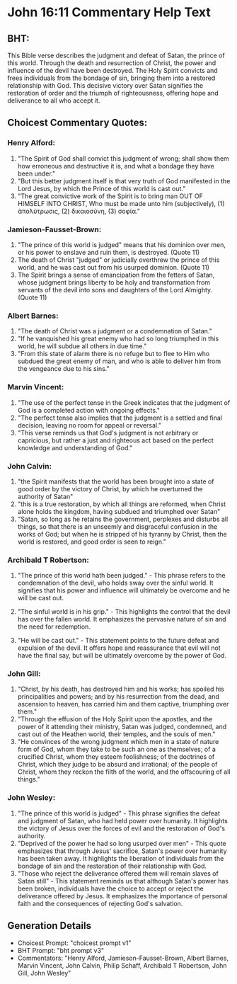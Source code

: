 # John 16:11 Commentary Help Text

## BHT:
This Bible verse describes the judgment and defeat of Satan, the prince of this world. Through the death and resurrection of Christ, the power and influence of the devil have been destroyed. The Holy Spirit convicts and frees individuals from the bondage of sin, bringing them into a restored relationship with God. This decisive victory over Satan signifies the restoration of order and the triumph of righteousness, offering hope and deliverance to all who accept it.

## Choicest Commentary Quotes:
### Henry Alford:
1. "The Spirit of God shall convict this judgment of wrong; shall show them how erroneous and destructive it is, and what a bondage they have been under."
2. "But this better judgment itself is that very truth of God manifested in the Lord Jesus, by which the Prince of this world is cast out."
3. "The great convictive work of the Spirit is to bring man OUT OF HIMSELF INTO CHRIST, Who must be made unto him (subjectively), (1) ἀπολύτρωσις, (2) δικαιοσύνη, (3) σοφία."

### Jamieson-Fausset-Brown:
1. "The prince of this world is judged" means that his dominion over men, or his power to enslave and ruin them, is destroyed. (Quote 11)
2. The death of Christ "judged" or judicially overthrew the prince of this world, and he was cast out from his usurped dominion. (Quote 11)
3. The Spirit brings a sense of emancipation from the fetters of Satan, whose judgment brings liberty to be holy and transformation from servants of the devil into sons and daughters of the Lord Almighty. (Quote 11)

### Albert Barnes:
1. "The death of Christ was a judgment or a condemnation of Satan."
2. "If he vanquished his great enemy who had so long triumphed in this world, he will subdue all others in due time."
3. "From this state of alarm there is no refuge but to flee to Him who subdued the great enemy of man, and who is able to deliver him from the vengeance due to his sins."

### Marvin Vincent:
1. "The use of the perfect tense in the Greek indicates that the judgment of God is a completed action with ongoing effects."
2. "The perfect tense also implies that the judgment is a settled and final decision, leaving no room for appeal or reversal."
3. "This verse reminds us that God's judgment is not arbitrary or capricious, but rather a just and righteous act based on the perfect knowledge and understanding of God."

### John Calvin:
1. "the Spirit manifests that the world has been brought into a state of good order by the victory of Christ, by which he overturned the authority of Satan"
2. "this is a true restoration, by which all things are reformed, when Christ alone holds the kingdom, having subdued and triumphed over Satan"
3. "Satan, so long as he retains the government, perplexes and disturbs all things, so that there is an unseemly and disgraceful confusion in the works of God; but when he is stripped of his tyranny by Christ, then the world is restored, and good order is seen to reign."

### Archibald T Robertson:
1. "The prince of this world hath been judged." - This phrase refers to the condemnation of the devil, who holds sway over the sinful world. It signifies that his power and influence will ultimately be overcome and he will be cast out.

2. "The sinful world is in his grip." - This highlights the control that the devil has over the fallen world. It emphasizes the pervasive nature of sin and the need for redemption.

3. "He will be cast out." - This statement points to the future defeat and expulsion of the devil. It offers hope and reassurance that evil will not have the final say, but will be ultimately overcome by the power of God.

### John Gill:
1. "Christ, by his death, has destroyed him and his works; has spoiled his principalities and powers; and by his resurrection from the dead, and ascension to heaven, has carried him and them captive, triumphing over them." 
2. "Through the effusion of the Holy Spirit upon the apostles, and the power of it attending their ministry, Satan was judged, condemned, and cast out of the Heathen world, their temples, and the souls of men."
3. "He convinces of the wrong judgment which men in a state of nature form of God, whom they take to be such an one as themselves; of a crucified Christ, whom they esteem foolishness; of the doctrines of Christ, which they judge to be absurd and irrational; of the people of Christ, whom they reckon the filth of the world, and the offscouring of all things."

### John Wesley:
1. "The prince of this world is judged" - This phrase signifies the defeat and judgment of Satan, who had held power over humanity. It highlights the victory of Jesus over the forces of evil and the restoration of God's authority.
2. "Deprived of the power he had so long usurped over men" - This quote emphasizes that through Jesus' sacrifice, Satan's power over humanity has been taken away. It highlights the liberation of individuals from the bondage of sin and the restoration of their relationship with God.
3. "Those who reject the deliverance offered them will remain slaves of Satan still" - This statement reminds us that although Satan's power has been broken, individuals have the choice to accept or reject the deliverance offered by Jesus. It emphasizes the importance of personal faith and the consequences of rejecting God's salvation.


## Generation Details
- Choicest Prompt: "choicest prompt v1"
- BHT Prompt: "bht prompt v3"
- Commentators: "Henry Alford, Jamieson-Fausset-Brown, Albert Barnes, Marvin Vincent, John Calvin, Philip Schaff, Archibald T Robertson, John Gill, John Wesley"
